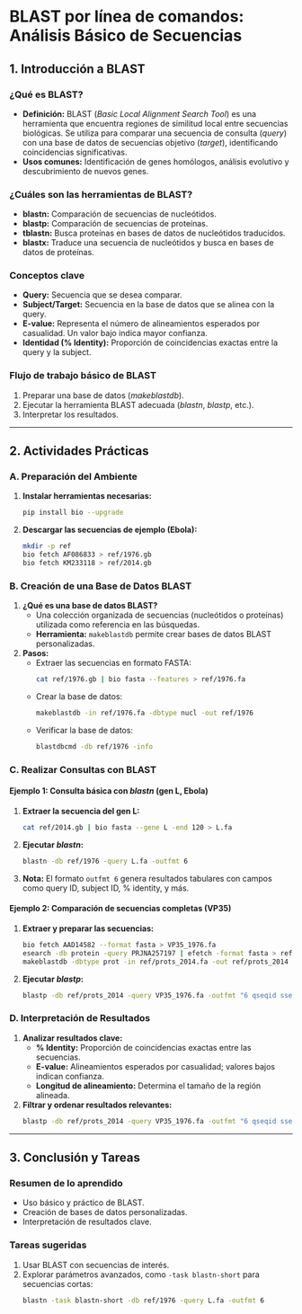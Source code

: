 # BLAST por línea de comandos: Análisis Básico de Secuencias

## **1. Introducción a BLAST**
### ¿Qué es BLAST?
- **Definición:** BLAST (*Basic Local Alignment Search Tool*) es una herramienta que encuentra regiones de similitud local entre secuencias biológicas. Se utiliza para comparar una secuencia de consulta (*query*) con una base de datos de secuencias objetivo (*target*), identificando coincidencias significativas.
- **Usos comunes:** Identificación de genes homólogos, análisis evolutivo y descubrimiento de nuevos genes.

### ¿Cuáles son las herramientas de BLAST?
- **blastn:** Comparación de secuencias de nucleótidos.
- **blastp:** Comparación de secuencias de proteínas.
- **tblastn:** Busca proteínas en bases de datos de nucleótidos traducidos.
- **blastx:** Traduce una secuencia de nucleótidos y busca en bases de datos de proteínas.

### Conceptos clave
- **Query:** Secuencia que se desea comparar.
- **Subject/Target:** Secuencia en la base de datos que se alinea con la query.
- **E-value:** Representa el número de alineamientos esperados por casualidad. Un valor bajo indica mayor confianza.
- **Identidad (% Identity):** Proporción de coincidencias exactas entre la query y la subject.

### Flujo de trabajo básico de BLAST
1. Preparar una base de datos (*makeblastdb*).
2. Ejecutar la herramienta BLAST adecuada (*blastn*, *blastp*, etc.).
3. Interpretar los resultados.

---

## **2. Actividades Prácticas**

### A. Preparación del Ambiente
1. **Instalar herramientas necesarias:**
   ```bash
   pip install bio --upgrade
   ```
2. **Descargar las secuencias de ejemplo (Ebola):**
   ```bash
   mkdir -p ref
   bio fetch AF086833 > ref/1976.gb
   bio fetch KM233118 > ref/2014.gb
   ```

### B. Creación de una Base de Datos BLAST
1. **¿Qué es una base de datos BLAST?**
   - Una colección organizada de secuencias (nucleótidos o proteínas) utilizada como referencia en las búsquedas.
   - **Herramienta:** `makeblastdb` permite crear bases de datos BLAST personalizadas.
2. **Pasos:**
   - Extraer las secuencias en formato FASTA:
     ```bash
     cat ref/1976.gb | bio fasta --features > ref/1976.fa
     ```
   - Crear la base de datos:
     ```bash
     makeblastdb -in ref/1976.fa -dbtype nucl -out ref/1976
     ```
   - Verificar la base de datos:
     ```bash
     blastdbcmd -db ref/1976 -info
     ```

### C. Realizar Consultas con BLAST
#### Ejemplo 1: Consulta básica con *blastn* (gen L, Ebola)
1. **Extraer la secuencia del gen L:**
   ```bash
   cat ref/2014.gb | bio fasta --gene L -end 120 > L.fa
   ```
2. **Ejecutar *blastn*:**
   ```bash
   blastn -db ref/1976 -query L.fa -outfmt 6
   ```
3. **Nota:** El formato `outfmt 6` genera resultados tabulares con campos como query ID, subject ID, % identity, y más.

#### Ejemplo 2: Comparación de secuencias completas (VP35)
1. **Extraer y preparar las secuencias:**
   ```bash
   bio fetch AAD14582 --format fasta > VP35_1976.fa
   esearch -db protein -query PRJNA257197 | efetch -format fasta > ref/prots_2014.fa
   makeblastdb -dbtype prot -in ref/prots_2014.fa -out ref/prots_2014
   ```
2. **Ejecutar *blastp*:**
   ```bash
   blastp -db ref/prots_2014 -query VP35_1976.fa -outfmt "6 qseqid sseqid pident"
   ```

### D. Interpretación de Resultados
1. **Analizar resultados clave:**
   - **% Identity:** Proporción de coincidencias exactas entre las secuencias.
   - **E-value:** Alineamientos esperados por casualidad; valores bajos indican confianza.
   - **Longitud de alineamiento:** Determina el tamaño de la región alineada.
2. **Filtrar y ordenar resultados relevantes:**
   ```bash
   blastp -db ref/prots_2014 -query VP35_1976.fa -outfmt "6 qseqid sseqid pident" | sort -k3 -rn | head -5
   ```

---

## **3. Conclusión y Tareas**
### Resumen de lo aprendido
- Uso básico y práctico de BLAST.
- Creación de bases de datos personalizadas.
- Interpretación de resultados clave.

### Tareas sugeridas
1. Usar BLAST con secuencias de interés.
2. Explorar parámetros avanzados, como `-task blastn-short` para secuencias cortas:
   ```bash
   blastn -task blastn-short -db ref/1976 -query L.fa -outfmt 6
   ```
